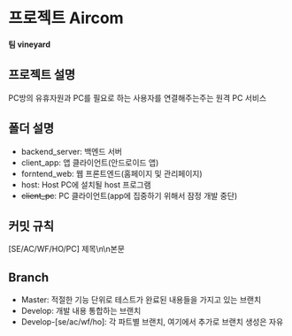 # 프로젝트 Aircom
**팀 vineyard**

## 프로젝트 설명
PC방의 유휴자원과 PC를 필요로 하는 사용자를 연결해주는주는 원격 PC 서비스


## 폴더 설명
- backend_server: 백엔드 서버
- client_app: 앱 클라이언트(안드로이드 앱)
- forntend_web: 웹 프론트엔드(홈페이지 및 관리페이지)
- host: Host PC에 설치될 host 프로그램
- ~~client_pc~~: PC 클라이언트(app에 집중하기 위해서 잠정 개발 중단)

## 커밋 규칙
[SE/AC/WF/HO/PC] 제목\n\n본문

## Branch
- Master: 적절한 기능 단위로 테스트가 완료된 내용들을 가지고 있는 브랜치
- Develop: 개발 내용 통합하는 브랜치
- Develop-[se/ac/wf/ho]: 각 파트별 브랜치, 여기에서 추가로 브랜치 생성은 자유